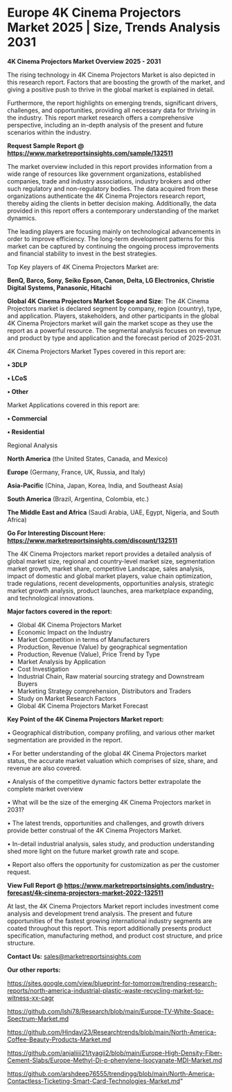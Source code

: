 # Europe 4K Cinema Projectors Market 2025 | Size, Trends Analysis 2031

<Strong> 4K Cinema Projectors Market Overview 2025 - 2031</strong>

The rising technology in 4K Cinema Projectors Market is also depicted in this research report. Factors that are boosting the growth of the market, and giving a positive push to thrive in the global market is explained in detail.

Furthermore, the report highlights on emerging trends, significant drivers, challenges, and opportunities, providing all necessary data for thriving in the industry. This report market research offers a comprehensive perspective, including an in-depth analysis of the present and future scenarios within the industry.

<strong>Request Sample Report @ <a href=https://www.marketreportsinsights.com/sample/132511>https://www.marketreportsinsights.com/sample/132511</a></strong>

The market overview included in this report provides information from a wide range of resources like government organizations, established companies, trade and industry associations, industry brokers and other such regulatory and non-regulatory bodies. The data acquired from these organizations authenticate the 4K Cinema Projectors research report, thereby aiding the clients in better decision making. Additionally, the data provided in this report offers a contemporary understanding of the market dynamics.

The leading players are focusing mainly on technological advancements in order to improve efficiency. The long-term development patterns for this market can be captured by continuing the ongoing process improvements and financial stability to invest in the best strategies.

Top Key players of 4K Cinema Projectors Market are:

<strong>BenQ, Barco, Sony, Seiko Epson, Canon, Delta, LG Electronics, Christie Digital Systems, Panasonic, Hitachi</strong>

<strong><b>Global 4K Cinema Projectors Market Scope and Size:</b></strong>
The 4K Cinema Projectors market is declared segment by company, region (country), type, and application. Players, stakeholders, and other participants in the global 4K Cinema Projectors market will gain the market scope as they use the report as a powerful resource. The segmental analysis focuses on revenue and product by type and application and the forecast period of 2025-2031.

4K Cinema Projectors Market Types covered in this report are:

<strong>• 3DLP

• LCoS

• Other</strong>

Market Applications covered in this report are:

<strong>• Commercial

• Residential</strong> 

Regional Analysis

<strong>North America</strong> (the United States, Canada, and Mexico)

<strong>Europe</strong> (Germany, France, UK, Russia, and Italy)

<strong>Asia-Pacific</strong> (China, Japan, Korea, India, and Southeast Asia)

<strong>South America</strong> (Brazil, Argentina, Colombia, etc.)

<strong>The Middle East and Africa</strong> (Saudi Arabia, UAE, Egypt, Nigeria, and South Africa)

<strong>Go For Interesting Discount Here: <a href=https://www.marketreportsinsights.com/discount/132511>https://www.marketreportsinsights.com/discount/132511</a></strong>

The 4K Cinema Projectors market report provides a detailed analysis of global market size, regional and country-level market size, segmentation market growth, market share, competitive Landscape, sales analysis, impact of domestic and global market players, value chain optimization, trade regulations, recent developments, opportunities analysis, strategic market growth analysis, product launches, area marketplace expanding, and technological innovations.

<strong><b>Major factors covered in the report:</b></strong>
<ul>
  <li>Global 4K Cinema Projectors Market </li>
  <li>Economic Impact on the Industry</li>
  <li>Market Competition in terms of Manufacturers</li>
  <li>Production, Revenue (Value) by geographical segmentation</li>
  <li>Production, Revenue (Value), Price Trend by Type</li>
  <li>Market Analysis by Application</li>
  <li>Cost Investigation</li>
  <li>Industrial Chain, Raw material sourcing strategy and Downstream Buyers</li>
  <li>Marketing Strategy comprehension, Distributors and Traders</li>
  <li>Study on Market Research Factors</li>
  <li>Global 4K Cinema Projectors Market Forecast</li>
</ul>

<strong><b>Key Point of the 4K Cinema Projectors Market report:</b></strong>

• Geographical distribution, company profiling, and various other market segmentation are provided in the report.

• For better understanding of the global 4K Cinema Projectors market status, the accurate market valuation which comprises of size, share, and revenue are also covered.

• Analysis of the competitive dynamic factors better extrapolate the complete market overview

• What will be the size of the emerging 4K Cinema Projectors market in 2031?

• The latest trends, opportunities and challenges, and growth drivers provide better construal of the 4K Cinema Projectors Market.

• In-detail industrial analysis, sales study, and production understanding shed more light on the future market growth rate and scope.

• Report also offers the opportunity for customization as per the customer request.

<strong><b>View Full Report @ <a href=https://www.marketreportsinsights.com/industry-forecast/4k-cinema-projectors-market-2022-132511>https://www.marketreportsinsights.com/industry-forecast/4k-cinema-projectors-market-2022-132511</a></b></strong>


At last, the 4K Cinema Projectors Market report includes investment come analysis and development trend analysis. The present and future opportunities of the fastest growing international industry segments are coated throughout this report. This report additionally presents product specification, manufacturing method, and product cost structure, and price structure.

<strong>Contact Us:</strong>
sales@marketreportsinsights.com

<strong>Our other reports:</strong>

<a href=https://sites.google.com/view/blueprint-for-tomorrow/trending-research-reports/north-america-industrial-plastic-waste-recycling-market-to-witness-xx-cagr>https://sites.google.com/view/blueprint-for-tomorrow/trending-research-reports/north-america-industrial-plastic-waste-recycling-market-to-witness-xx-cagr</a>

<a href=https://github.com/Ishi78/Research/blob/main/Europe-TV-White-Space-Spectrum-Market.md>https://github.com/Ishi78/Research/blob/main/Europe-TV-White-Space-Spectrum-Market.md</a>

<a href=https://github.com/Hindavi23/Researchtrends/blob/main/North-America-Coffee-Beauty-Products-Market.md>https://github.com/Hindavi23/Researchtrends/blob/main/North-America-Coffee-Beauty-Products-Market.md</a>

<a href=https://github.com/anjaliiii21/tyagii2/blob/main/Europe-High-Density-Fiber-Cement-Slabs/Europe-Methyl-Di-p-phenylene-Isocyanate-MDI-Market.md>https://github.com/anjaliiii21/tyagii2/blob/main/Europe-High-Density-Fiber-Cement-Slabs/Europe-Methyl-Di-p-phenylene-Isocyanate-MDI-Market.md</a>

<a href=https://github.com/arshdeep76555/trendingg/blob/main/North-America-Contactless-Ticketing-Smart-Card-Technologies-Market.md>https://github.com/arshdeep76555/trendingg/blob/main/North-America-Contactless-Ticketing-Smart-Card-Technologies-Market.md</a>"
